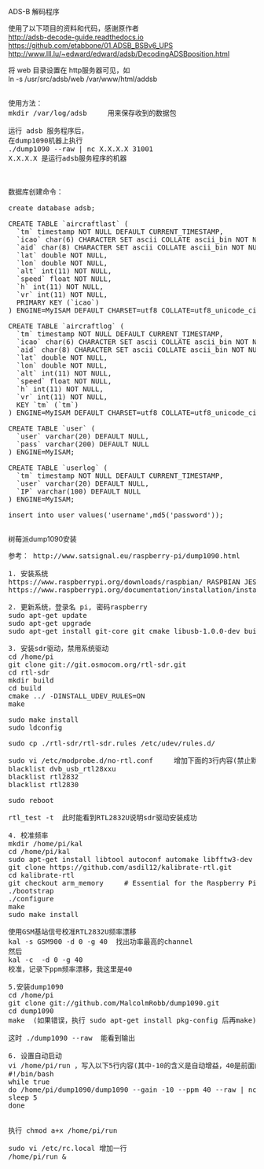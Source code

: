 ADS-B 解码程序<p>

使用了以下项目的资料和代码，感谢原作者<br>
http://adsb-decode-guide.readthedocs.io<br>
https://github.com/etabbone/01.ADSB_BSBv6_UPS<br>
http://www.lll.lu/~edward/edward/adsb/DecodingADSBposition.html<p>


将 web 目录设置在 http服务器可见，如<br>
ln -s /usr/src/adsb/web /var/www/html/addsb


<pre>

使用方法：
mkdir /var/log/adsb     用来保存收到的数据包

运行 adsb 服务程序后，
在dump1090机器上执行
./dump1090 --raw | nc X.X.X.X 31001 
X.X.X.X 是运行adsb服务程序的机器



数据库创建命令：

create database adsb;

CREATE TABLE `aircraftlast` (
  `tm` timestamp NOT NULL DEFAULT CURRENT_TIMESTAMP,
  `icao` char(6) CHARACTER SET ascii COLLATE ascii_bin NOT NULL,
  `aid` char(8) CHARACTER SET ascii COLLATE ascii_bin NOT NULL,
  `lat` double NOT NULL,
  `lon` double NOT NULL,
  `alt` int(11) NOT NULL,
  `speed` float NOT NULL,
  `h` int(11) NOT NULL,
  `vr` int(11) NOT NULL,
  PRIMARY KEY (`icao`)
) ENGINE=MyISAM DEFAULT CHARSET=utf8 COLLATE=utf8_unicode_ci;

CREATE TABLE `aircraftlog` (
  `tm` timestamp NOT NULL DEFAULT CURRENT_TIMESTAMP,
  `icao` char(6) CHARACTER SET ascii COLLATE ascii_bin NOT NULL,
  `aid` char(8) CHARACTER SET ascii COLLATE ascii_bin NOT NULL,
  `lat` double NOT NULL,
  `lon` double NOT NULL,
  `alt` int(11) NOT NULL,
  `speed` float NOT NULL,
  `h` int(11) NOT NULL,
  `vr` int(11) NOT NULL,
  KEY `tm` (`tm`)
) ENGINE=MyISAM DEFAULT CHARSET=utf8 COLLATE=utf8_unicode_ci;

CREATE TABLE `user` (
  `user` varchar(20) DEFAULT NULL,
  `pass` varchar(200) DEFAULT NULL
) ENGINE=MyISAM;

CREATE TABLE `userlog` (
  `tm` timestamp NOT NULL DEFAULT CURRENT_TIMESTAMP,
  `user` varchar(20) DEFAULT NULL,
  `IP` varchar(100) DEFAULT NULL
) ENGINE=MyISAM;

insert into user values('username',md5('password'));

</pre>


树莓派dump1090安装
<pre>
参考： http://www.satsignal.eu/raspberry-pi/dump1090.html

1. 安装系统
https://www.raspberrypi.org/downloads/raspbian/ RASPBIAN JESSIE LITE
https://www.raspberrypi.org/documentation/installation/installing-images/README.md

2. 更新系统，登录名 pi, 密码raspberry
sudo apt-get update
sudo apt-get upgrade
sudo apt-get install git-core git cmake libusb-1.0.0-dev build-essential

3. 安装sdr驱动，禁用系统驱动
cd /home/pi
git clone git://git.osmocom.org/rtl-sdr.git
cd rtl-sdr
mkdir build
cd build
cmake ../ -DINSTALL_UDEV_RULES=ON
make

sudo make install
sudo ldconfig

sudo cp ./rtl-sdr/rtl-sdr.rules /etc/udev/rules.d/

sudo vi /etc/modprobe.d/no-rtl.conf     增加下面的3行内容(禁止默认的系统驱动)
blacklist dvb_usb_rtl28xxu
blacklist rtl2832
blacklist rtl2830

sudo reboot

rtl_test -t  此时能看到RTL2832U说明sdr驱动安装成功

4. 校准频率
mkdir /home/pi/kal
cd /home/pi/kal
sudo apt-get install libtool autoconf automake libfftw3-dev
git clone https://github.com/asdil12/kalibrate-rtl.git
cd kalibrate-rtl
git checkout arm_memory		# Essential for the Raspberry Pi
./bootstrap
./configure
make
sudo make install

使用GSM基站信号校准RTL2832U频率漂移
kal -s GSM900 -d 0 -g 40  找出功率最高的channel
然后
kal -c <channel> -d 0 -g 40
校准，记录下ppm频率漂移，我这里是40

5.安装dump1090
cd /home/pi
git clone git://github.com/MalcolmRobb/dump1090.git
cd dump1090
make  (如果错误，执行 sudo apt-get install pkg-config 后再make)

这时 ./dump1090 --raw  能看到输出

6. 设置自动启动
vi /home/pi/run ，写入以下5行内容(其中-10的含义是自动增益，40是前面的频率漂移参数，可以不设置)
#!/bin/bash
while true
do /home/pi/dump1090/dump1090 --gain -10 --ppm 40 --raw | nc 202.141.176.2 33001
sleep 5
done


执行 chmod a+x /home/pi/run

sudo vi /etc/rc.local 增加一行
/home/pi/run &
</pre>
